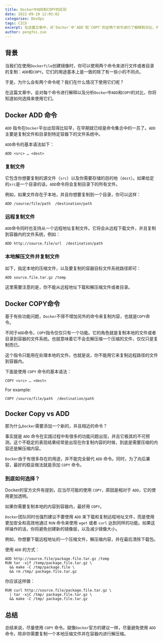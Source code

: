 ```yaml
---
title: Docker中ADD和COPY的区别
date: 2022-09-10 12:05:02
categories: DevOps
tags: CICD
excerpt: 在这篇文章中，对`Docker`中`ADD`和`COPY`的这两个命令进行了解释和对比，你将知道如何选择来使用它们。
author: pengfei.zuo
---
```


## 背景
当我们在使用`Dockerfile`创建镜像时，你可以使用两个命令来进行文件或者目录的复制：`ADD`和`COPY`。它们的用途基本上是一致的除了有一些小的不同点。

于是，为什么会有两个命令呢？我们在什么情况下使用它们呢？

在这篇文章中，会对每个命令进行解释以及分析`Docker`中`ADD`和`COPY`的对比，你将知道如何选择来使用它们。

## Docker ADD 命令

`ADD` 指令在`Docker`平台出现得比较早，在早期就已经是命令集合中的一员了。`ADD`主要是复制文件和目录到特定容器下的文件系统中。

`ADD`命令的基本语法如下：

```
ADD <src> … <dest>
```

### 复制文件

它包含你想要复制的源文件（`src`）以及你需要存储的目的地（`dest`）。如果给定的`src`是一个目录的话，`ADD`命令将会复制目录下的所有文件。

例如，如果文件存在于本地，并且你想要复制到一个目录，你可以这样：


```
ADD /source/file/path  /destination/path
```

### 远程复制文件

`ADD`命令同时也支持从一个远程地址复制文件。它将会从远程下载文件，并且复制到容器内的文件系统，例如：

```
ADD http://source.file/url  /destination/path
```

### 本地解压文件并复制文件

如下，指定本地的压缩文件，以及要复制的容器目标文件系统路径即可：

```
ADD source.file.tar.gz /temp
```

这里需要注意的是，你不能从远程地址下载和解压缩文件或者目录。

##  Docker COPY命令

基于有些功能问题，`Docker`不得不增加另外的命令来复制内容，也就是`COPY`命令。

不同于`ADD`命令，`COPY`指令仅仅只有一个功能。它的角色就是复制本地的文件或者目录到容器的文件系统。也就意味着它不会去解压缩一个压缩的文件，仅仅只是复制而已。

这个指令只能用在处理本地的文件。也就是说，你不能用它来复制远程路径的文件到容器内。

下面是使用 `COPY` 命令的基本语法：

```
COPY <src> … <dest>
```

For example:

```
COPY /source/file/path  /destination/path
```

## Docker Copy vs ADD

那为什么`Docker`需要添加一个新的，并且相近的命令？

事实就是 `ADD` 命令在实践过程中有很多的功能问题出现，并且它极其的不可预测。这个不稳定的表现结果经常是出现在你复制内容的时候，到底是需要压缩的内容还是解压缩内容。

`Docker`由于有很多存在的用途，并不能完全替代 `ADD` 命令。同时，为了向后兼容，最好的稳妥做法就是添加 `COPY` 命令。


### 到底如何选择？

Docker的官方文件有提到，应当尽可能的使用 `COPY`，原因是相对于 `ADD`，它的使用更加透明。

如果你需要复制本地的内容到容器内，最好用 `COPY`。

`Docker`团队同时也强烈建议不要使用 `ADD` 来下载和复制远程地址文件，而是使用更加安全和高效地通过 `RUN` 命令来使用 `wget` 或者 `curl` 达到同样的功能。如果这样操作的话，你将避免创建新的镜像层，以及减少镜像大小。

例如，你想要下载远程地址的一个压缩文件，解压缩内容，并在最后清除下载包。

使用 `ADD` 的方式：

```
ADD http://source.file/package.file.tar.gz /temp
RUN tar -xjf /temp/package.file.tar.gz \
  && make -C /tmp/package.file \
  && rm /tmp/ package.file.tar.gz
```

你应该这样做：

```
RUN curl http://source.file/package.file.tar.gz \
  | tar -xjC /tmp/ package.file.tar.gz \
  && make -C /tmp/ package.file.tar.gz
```

##  总结

总结来说，尽量使用 `COPY` 命令。就像`Docker`官方的建议一样，尽量避免使用 `ADD` 命令，除非你需要复制一个本地压缩文件并在容器内进行解压缩。
